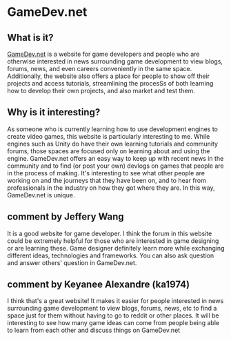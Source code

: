 # GameDev.net

## What is it?

[GameDev.net](gamedev.net) is a website for game developers and people who are otherwise interested in news surrounding game development to view blogs, forums, news, and even careers conveniently in the same space. Additionally, the website also offers a place for people to show off their projects and access tutorials, streamlining the procesSs of both learning how to develop their own projects, and also market and test them. 

## Why is it interesting?

As someone who is currently learning how to use development engines to create video games, this website is particularly interesting to me. While engines such as Unity do have their own learning tutorials and community forums, those spaces are focused only on learning about and using the engine. GameDev.net offers an easy way to keep up with recent news in the community and to find (or post your own) devlogs on games that people are in the process of making. It's interesting to see what other people are working on and the journeys that they have been on, and to hear from professionals in the industry on how they got where they are. In this way, GameDev.net is unique.

## comment by Jeffery Wang
It is a good website for game developer. I think the forum in this website could be extremely helpful for those who are interested in game designing or are learning these. Game designer definitely learn more while exchanging different ideas, technologies and frameworks. You can also ask question and answer others' question in GameDev.net.

## comment by Keyanee Alexandre (ka1974)
I think that's a great website! It makes it easier for people interested in news surrounding game development to view blogs, forums, news, etc to find a space just for them without having to go to reddit or other places. It will be interesting to see how many game ideas can come from people being able to learn from each other and discuss things on GameDev.net
